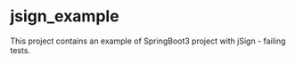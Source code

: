 # jsign_example
This project contains an example of SpringBoot3 project with jSign - failing tests.
